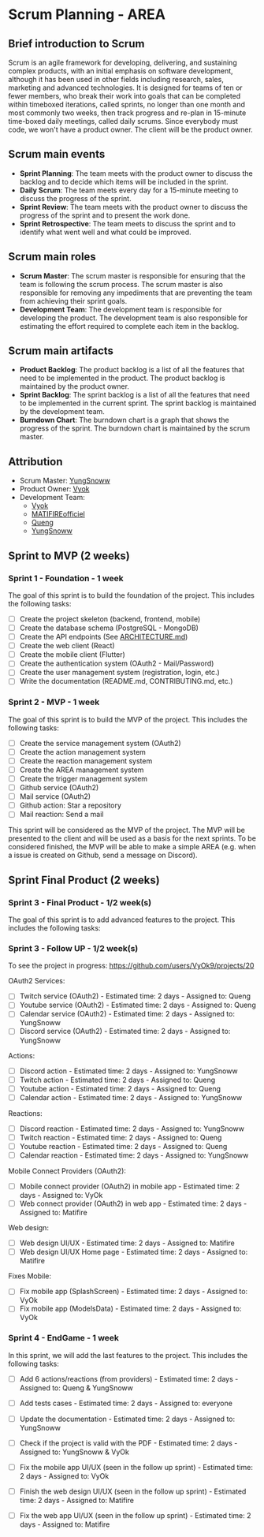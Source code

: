 # Scrum Planning - AREA

## Brief introduction to Scrum

Scrum is an agile framework for developing, delivering, and sustaining complex products, with an initial emphasis on software development, although it has been used in other fields including research, sales, marketing and advanced technologies. It is designed for teams of ten or fewer members, who break their work into goals that can be completed within timeboxed iterations, called sprints, no longer than one month and most commonly two weeks, then track progress and re-plan in 15-minute time-boxed daily meetings, called daily scrums.
Since everybody must code, we won't have a product owner. The client will be the product owner.

## Scrum main events

- **Sprint Planning**: The team meets with the product owner to discuss the backlog and to decide which items will be included in the sprint.
- **Daily Scrum**: The team meets every day for a 15-minute meeting to discuss the progress of the sprint.
- **Sprint Review**: The team meets with the product owner to discuss the progress of the sprint and to present the work done.
- **Sprint Retrospective**: The team meets to discuss the sprint and to identify what went well and what could be improved.

## Scrum main roles

- **Scrum Master**: The scrum master is responsible for ensuring that the team is following the scrum process. The scrum master is also responsible for removing any impediments that are preventing the team from achieving their sprint goals.
- **Development Team**: The development team is responsible for developing the product. The development team is also responsible for estimating the effort required to complete each item in the backlog.

## Scrum main artifacts

- **Product Backlog**: The product backlog is a list of all the features that need to be implemented in the product. The product backlog is maintained by the product owner.
- **Sprint Backlog**: The sprint backlog is a list of all the features that need to be implemented in the current sprint. The sprint backlog is maintained by the development team.
- **Burndown Chart**: The burndown chart is a graph that shows the progress of the sprint. The burndown chart is maintained by the scrum master.


## Attribution

- Scrum Master: [YungSnoww](https://github.com/yungsnoww)
- Product Owner: [Vyok](https://github.com/vyok9)
- Development Team:
    -   [Vyok](https://github.com/vyok9)
    -   [MATIFIREofficiel](https://github.com/MATIFIREofficiel)
    -   [Queng](https://github.com/Queng123)
    -   [YungSnoww](https://github.com/yungsnoww)

## Sprint to MVP (2 weeks)

### Sprint 1 - Foundation - 1 week
The goal of this sprint is to build the foundation of the project. This includes the following tasks:
- [ ] Create the project skeleton (backend, frontend, mobile)
- [ ] Create the database schema (PostgreSQL - MongoDB)
- [ ] Create the API endpoints (See [ARCHITECTURE.md](ARCHITECTURE.md))
- [ ] Create the web client (React)
- [ ] Create the mobile client (Flutter)
- [ ] Create the authentication system (OAuth2 - Mail/Password)
- [ ] Create the user management system (registration, login, etc.)
- [ ] Write the documentation (README.md, CONTRIBUTING.md, etc.)

### Sprint 2 - MVP - 1 week

The goal of this sprint is to build the MVP of the project. This includes the following tasks:
- [ ] Create the service management system (OAuth2)
- [ ] Create the action management system
- [ ] Create the reaction management system
- [ ] Create the AREA management system
- [ ] Create the trigger management system
- [ ] Github service (OAuth2)
- [ ] Mail service (OAuth2)
- [ ] Github action: Star a repository
- [ ] Mail reaction: Send a mail

This sprint will be considered as the MVP of the project. The MVP will be presented to the client and will be used as a basis for the next sprints. To be considered finished, the MVP will be able to make a simple AREA (e.g. when a issue is created on Github, send a message on Discord).

## Sprint Final Product (2 weeks)

### Sprint 3 - Final Product - 1/2 week(s)

The goal of this sprint is to add advanced features to the project. This includes the following tasks:

### Sprint 3 - Follow UP - 1/2 week(s)

To see the project in progress: https://github.com/users/VyOk9/projects/20

OAuth2 Services:
- [ ] Twitch service (OAuth2) - Estimated time: 2 days - Assigned to: Queng
- [ ] Youtube service (OAuth2) - Estimated time: 2 days - Assigned to: Queng
- [ ] Calendar service (OAuth2) - Estimated time: 2 days - Assigned to: YungSnoww
- [ ] Discord service (OAuth2) - Estimated time: 2 days - Assigned to: YungSnoww

Actions:
- [ ] Discord action - Estimated time: 2 days - Assigned to: YungSnoww
- [ ] Twitch action - Estimated time: 2 days - Assigned to: Queng
- [ ] Youtube action - Estimated time: 2 days - Assigned to: Queng
- [ ] Calendar action - Estimated time: 2 days - Assigned to: YungSnoww

Reactions:
- [ ] Discord reaction - Estimated time: 2 days - Assigned to: YungSnoww
- [ ] Twitch reaction - Estimated time: 2 days - Assigned to: Queng
- [ ] Youtube reaction - Estimated time: 2 days - Assigned to: Queng
- [ ] Calendar reaction - Estimated time: 2 days - Assigned to: YungSnoww

Mobile Connect Providers (OAuth2):
- [ ] Mobile connect provider (OAuth2) in mobile app - Estimated time: 2 days - Assigned to: VyOk
- [ ] Web connect provider (OAuth2) in web app - Estimated time: 2 days - Assigned to: Matifire

Web design:
- [ ] Web design UI/UX - Estimated time: 2 days - Assigned to: Matifire
- [ ] Web design UI/UX Home page - Estimated time: 2 days - Assigned to: Matifire

Fixes Mobile:
- [ ] Fix mobile app (SplashScreen) - Estimated time: 2 days - Assigned to: VyOk
- [ ] Fix mobile app (ModelsData) - Estimated time: 2 days - Assigned to: VyOk

### Sprint 4 - EndGame - 1 week

In this sprint, we will add the last features to the project. This includes the following tasks:

- [ ] Add 6 actions/reactions (from providers) - Estimated time: 2 days - Assigned to: Queng & YungSnoww
- [ ] Add tests cases - Estimated time: 2 days - Assigned to: everyone
- [ ] Update the documentation - Estimated time: 2 days - Assigned to: YungSnoww
- [ ] Check if the project is valid with the PDF - Estimated time: 2 days - Assigned to: YungSnoww & VyOk
- [ ] Fix the mobile app UI/UX (seen in the follow up sprint) - Estimated time: 2 days - Assigned to: VyOk
- [ ] Finish the web design UI/UX (seen in the follow up sprint) - Estimated time: 2 days - Assigned to: Matifire
- [ ] Fix the web app UI/UX (seen in the follow up sprint) - Estimated time: 2 days - Assigned to: Matifire

